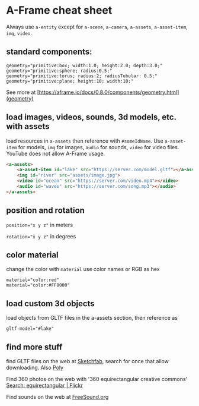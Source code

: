 



# A-Frame cheat sheet
Always use `a-entity` except for `a-scene`, `a-camera`, `a-assets`, `a-asset-item`, `img`, `video`. 

## standard components:
```
geometry="primitive:box; width:1.0; height:2.0; depth:3.0;"
geometry="primitive:sphere; radius:0.5;"
geometry="primitive:torus; radius:2; radiusTubular: 0.5;"
geometry="primitive:plane; height:10; width:10;" 
```

See more at [https://aframe.io/docs/0.8.0/components/geometry.html](geometry)

## load images, videos, sounds, 3d models, etc. with assets
load resources in `a-assets` then reference with `#someIdName`. Use `a-asset-item` for models,
`img` for images, `audio` for sounds, `video` for video files.  YouTube does not allow A-Frame usage.

```html
<a-assets>
    <a-asset-item id="lake" src="https://server.com/model.gltf"></a-asset-item>
    <img id="river" src="assets/image.jpg">
    <video id="ocean" src="https://server.com/video.mp4"></video>
    <audio id="waves" src="https://server.com/song.mp3"></audio>
</a-assets>
```

## position and rotation

`position="x y z"` in meters

`rotation="x y z"` in degrees


## color material
change the color with `material`
use color names or RGB as hex

`material="color:red"`  
`material="color:#FF0000"` 

## load custom 3d objects
load objects from GLTF files in the a-assets section, then reference as
```
gltf-model="#lake"
```

## find more stuff
find GLTF files on the web at [Sketchfab](https://sketchfab.com/), search
for once that allow downloading. Also [Poly](https://poly.google.com/)

Find 360 photos on the web with '360 equirectangular creative commons'
[Search: equirectangular | Flickr](https://www.flickr.com/search/?text=equirectangular&license=2%2C3%2C4%2C5%2C6%2C9)

Find sounds on the web at [FreeSound.org](https://freesound.org/)










